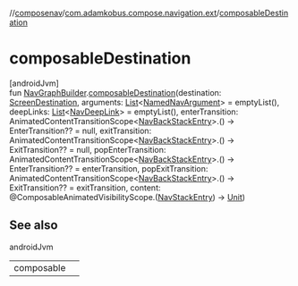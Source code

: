 //[composenav](../../index.md)/[com.adamkobus.compose.navigation.ext](index.md)/[composableDestination](composable-destination.md)

# composableDestination

[androidJvm]\
fun [NavGraphBuilder](https://developer.android.com/reference/kotlin/androidx/navigation/NavGraphBuilder.html).[composableDestination](composable-destination.md)(destination: [ScreenDestination](../com.adamkobus.compose.navigation.destination/-screen-destination/index.md), arguments: [List](https://kotlinlang.org/api/latest/jvm/stdlib/kotlin.collections/-list/index.html)&lt;[NamedNavArgument](https://developer.android.com/reference/kotlin/androidx/navigation/NamedNavArgument.html)&gt; = emptyList(), deepLinks: [List](https://kotlinlang.org/api/latest/jvm/stdlib/kotlin.collections/-list/index.html)&lt;[NavDeepLink](https://developer.android.com/reference/kotlin/androidx/navigation/NavDeepLink.html)&gt; = emptyList(), enterTransition: AnimatedContentTransitionScope&lt;[NavBackStackEntry](https://developer.android.com/reference/kotlin/androidx/navigation/NavBackStackEntry.html)&gt;.() -&gt; EnterTransition?? = null, exitTransition: AnimatedContentTransitionScope&lt;[NavBackStackEntry](https://developer.android.com/reference/kotlin/androidx/navigation/NavBackStackEntry.html)&gt;.() -&gt; ExitTransition?? = null, popEnterTransition: AnimatedContentTransitionScope&lt;[NavBackStackEntry](https://developer.android.com/reference/kotlin/androidx/navigation/NavBackStackEntry.html)&gt;.() -&gt; EnterTransition?? = enterTransition, popExitTransition: AnimatedContentTransitionScope&lt;[NavBackStackEntry](https://developer.android.com/reference/kotlin/androidx/navigation/NavBackStackEntry.html)&gt;.() -&gt; ExitTransition?? = exitTransition, content: @ComposableAnimatedVisibilityScope.([NavStackEntry](../com.adamkobus.compose.navigation.destination/-nav-stack-entry/index.md)) -&gt; [Unit](https://kotlinlang.org/api/latest/jvm/stdlib/kotlin/-unit/index.html))

## See also

androidJvm

| | |
|---|---|
| composable |  |
